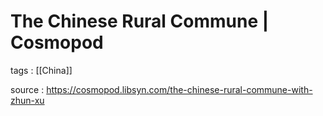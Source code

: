 # The Chinese Rural Commune | Cosmopod

tags
: [[China]]

source
: https://cosmopod.libsyn.com/the-chinese-rural-commune-with-zhun-xu

